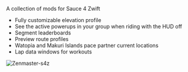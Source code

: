 A collection of mods for Sauce 4 Zwift
* Fully customizable elevation profile
* See the active powerups in your group when riding with the HUD off
* Segment leaderboards
* Preview route profiles
* Watopia and Makuri Islands pace partner current locations
* Lap data windows for workouts

![Zenmaster-s4z](https://github.com/Zenmaster28/Zenmaster-s4z-mods/assets/6671862/819ffe36-24fc-41f0-a2fc-284806463501)
